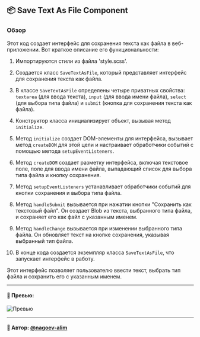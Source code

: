 ## 📦 Save Text As File Component

### Обзор
Этот код создает интерфейс для сохранения текста как файла в веб-приложении. Вот краткое описание его функциональности:

1. Импортируются стили из файла 'style.scss'.

2. Создается класс `SaveTextAsFile`, который представляет интерфейс для сохранения текста как файла.

3. В классе `SaveTextAsFile` определены четыре приватных свойства: `textarea` (для ввода текста), `input` (для ввода имени файла), `select` (для выбора типа файла) и `submit` (кнопка для сохранения текста как файла).

4. Конструктор класса инициализирует объект, вызывая метод `initialize`.

5. Метод `initialize` создает DOM-элементы для интерфейса, вызывает метод `createDOM` для этой цели и настраивает обработчики событий с помощью метода `setupEventListeners`.

6. Метод `createDOM` создает разметку интерфейса, включая текстовое поле, поле для ввода имени файла, выпадающий список для выбора типа файла и кнопку сохранения.

7. Метод `setupEventListeners` устанавливает обработчики событий для кнопки сохранения и выбора типа файла.

8. Метод `handleSubmit` вызывается при нажатии кнопки "Сохранить как текстовый файл". Он создает Blob из текста, выбранного типа файла, и сохраняет его как файл с указанным именем.

9. Метод `handleChange` вызывается при изменении выбранного типа файла. Он обновляет текст на кнопке сохранения, указывая выбранный тип файла.

10. В конце кода создается экземпляр класса `SaveTextAsFile`, что запускает интерфейс в работу.

Этот интерфейс позволяет пользователю ввести текст, выбрать тип файла и сохранить его с указанным именем.

---

#### 🌄 Превью:

![Превью](https://lh3.googleusercontent.com/drive-viewer/AITFw-w4laupDJSd8mjIdLiES_6MPj5L3TQMl87xw18lzr97fGApRqX7bOVpFvgdABTg6xuNPsrkxdTXrT8XqAM7YzGLZn3W3A=s1600)


-----

#### 🙌 Автор: [@nagoev-alim](https://github.com/nagoev-alim)

